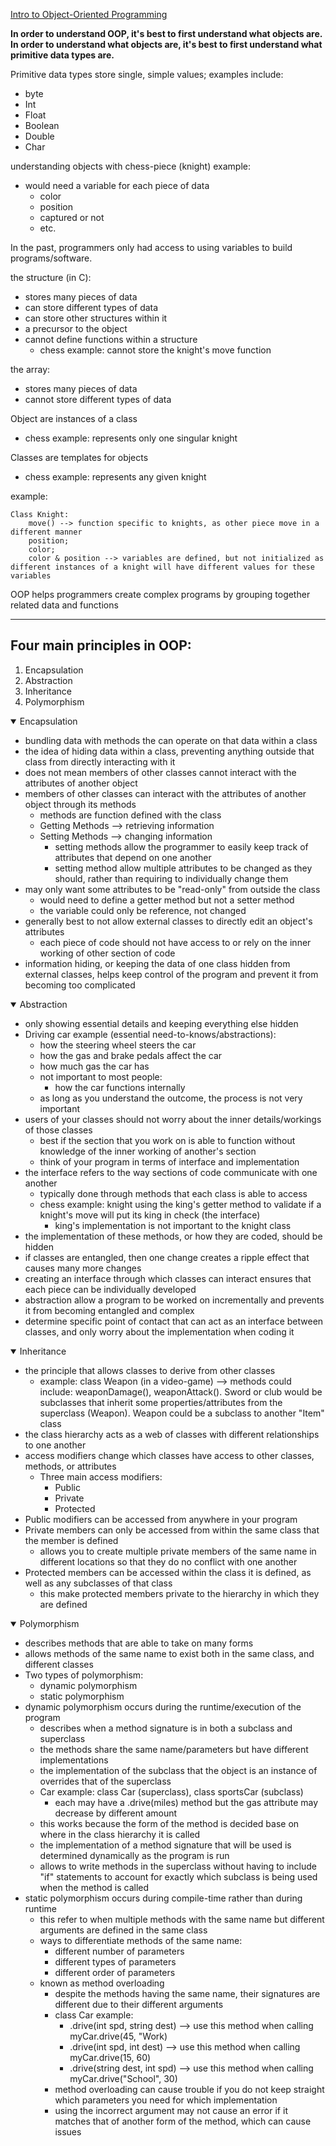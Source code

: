[Intro to Object-Oriented Programming](https://www.youtube.com/watch?v=SiBw7os-_zI)

**In order to understand OOP, it's best to first understand what objects are. In order to understand what objects are, it's best to first understand what primitive data types are.**

Primitive data types store single, simple values; examples include:

- byte
- Int
- Float
- Boolean
- Double
- Char

understanding objects with chess-piece (knight) example:

- would need a variable for each piece of data
  - color
  - position
  - captured or not
  - etc.

In the past, programmers only had access to using variables to build programs/software.

the structure (in C):

- stores many pieces of data
- can store different types of data
- can store other structures within it
- a precursor to the object
- cannot define functions within a structure
  - chess example: cannot store the knight's move function

the array:

- stores many pieces of data
- cannot store different types of data

Object are instances of a class

- chess example: represents only one singular knight

Classes are templates for objects

- chess example: represents any given knight

example:

    Class Knight:
        move() --> function specific to knights, as other piece move in a different manner
        position;
        color;
        color & position --> variables are defined, but not initialized as different instances of a knight will have different values for these variables

OOP helps programmers create complex programs by grouping together related data and functions

---

## Four main principles in OOP:

1. Encapsulation
2. Abstraction
3. Inheritance
4. Polymorphism

<details open>
<summary>Encapsulation</summary>

- bundling data with methods the can operate on that data within a class
- the idea of hiding data within a class, preventing anything outside that class from directly interacting with it
- does not mean members of other classes cannot interact with the attributes of another object
- members of other classes can interact with the attributes of another object through its methods
  - methods are function defined with the class
  - Getting Methods --> retrieving information
  - Setting Methods --> changing information
    - setting methods allow the programmer to easily keep track of attributes that depend on one another
    - setting method allow multiple attributes to be changed as they should, rather than requiring to individually change them
- may only want some attributes to be "read-only" from outside the class
  - would need to define a getter method but not a setter method
  - the variable could only be reference, not changed
- generally best to not allow external classes to directly edit an object's attributes
  - each piece of code should not have access to or rely on the inner working of other section of code
- information hiding, or keeping the data of one class hidden from external classes, helps keep control of the program and prevent it from becoming too complicated

</details>

<details open>
<summary>Abstraction</summary>

- only showing essential details and keeping everything else hidden
- Driving car example (essential need-to-knows/abstractions):
  - how the steering wheel steers the car
  - how the gas and brake pedals affect the car
  - how much gas the car has
  - not important to most people:
    - how the car functions internally
  - as long as you understand the outcome, the process is not very important
- users of your classes should not worry about the inner details/workings of those classes
  - best if the section that you work on is able to function without knowledge of the inner working of another's section
  - think of your program in terms of interface and implementation
- the interface refers to the way sections of code communicate with one another
  - typically done through methods that each class is able to access
  - chess example: knight using the king's getter method to validate if a knight's move will put its king in check (the interface)
    - king's implementation is not important to the knight class
- the implementation of these methods, or how they are coded, should be hidden
- if classes are entangled, then one change creates a ripple effect that causes many more changes
- creating an interface through which classes can interact ensures that each piece can be individually developed
- abstraction allow a program to be worked on incrementally and prevents it from becoming entangled and complex
- determine specific point of contact that can act as an interface between classes, and only worry about the implementation when coding it

</details>

<details open>
<summary>Inheritance</summary>

- the principle that allows classes to derive from other classes
  - example: class Weapon (in a video-game) --> methods could include: weaponDamage(), weaponAttack(). Sword or club would be subclasses that inherit some properties/attributes from the superclass (Weapon). Weapon could be a subclass to another "Item" class
- the class hierarchy acts as a web of classes with different relationships to one another
- access modifiers change which classes have access to other classes, methods, or attributes
  - Three main access modifiers:
    - Public
    - Private
    - Protected
- Public modifiers can be accessed from anywhere in your program
- Private members can only be accessed from within the same class that the member is defined
  - allows you to create multiple private members of the same name in different locations so that they do no conflict with one another
- Protected members can be accessed within the class it is defined, as well as any subclasses of that class
  - this make protected members private to the hierarchy in which they are defined

</details>

<details open>
<summary>Polymorphism</summary>

- describes methods that are able to take on many forms
- allows methods of the same name to exist both in the same class, and different classes
- Two types of polymorphism:
  - dynamic polymorphism
  - static polymorphism
- dynamic polymorphism occurs during the runtime/execution of the program
  - describes when a method signature is in both a subclass and superclass
  - the methods share the same name/parameters but have different implementations
  - the implementation of the subclass that the object is an instance of overrides that of the superclass
  - Car example: class Car (superclass), class sportsCar (subclass)
    - each may have a .drive(miles) method but the gas attribute may decrease by different amount
  - this works because the form of the method is decided base on where in the class hierarchy it is called
  - the implementation of a method signature that will be used is determined dynamically as the program is run
  - allows to write methods in the superclass without having to include "if" statements to account for exactly which subclass is being used when the method is called
- static polymorphism occurs during compile-time rather than during runtime
  - this refer to when multiple methods with the same name but different arguments are defined in the same class
  - ways to differentiate methods of the same name:
    - different number of parameters
    - different types of parameters
    - different order of parameters
  - known as method overloading
    - despite the methods having the same name, their signatures are different due to their different arguments
    - class Car example:
      - .drive(int spd, string dest) --> use this method when calling myCar.drive(45, "Work)
      - .drive(int spd, int dest) --> use this method when calling myCar.drive(15, 60)
      - .drive(string dest, int spd) --> use this method when calling myCar.drive("School", 30)
    - method overloading can cause trouble if you do not keep straight which parameters you need for which implementation
    - using the incorrect argument may not cause an error if it matches that of another form of the method, which can cause issues

</details>
